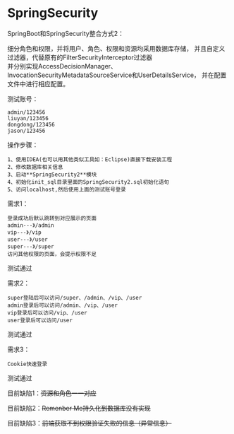 # SpringSecurity
SpringBoot和SpringSecurity整合方式2：

细分角色和权限，并将用户、角色、权限和资源均采用数据库存储，
并且自定义过滤器，代替原有的FilterSecurityInterceptor过滤器         
并分别实现AccessDecisionManager、InvocationSecurityMetadataSourceService和UserDetailsService，
并在配置文件中进行相应配置。

测试账号：

    admin/123456
    liuyan/123456
    dongdong/123456
    jason/123456

操作步骤：

    1、使用IDEA(也可以用其他类似工具如：Eclipse)直接下载安装工程
    2、修改数据库相关信息
    3、启动**SpringSecurity2**模块
    4、初始化init_sql目录里面的SpringSecurity2.sql初始化语句
    5、访问localhost,然后使用上面的测试账号登录    

    
需求1：

    登录成功后默认跳转到对应展示的页面
    admin---》/admin
    vip---》/vip
    user---》/user
    super---》/super
    访问其他权限的页面，会提示权限不足
 测试通过  
   
需求2：

    super登陆后可以访问/super、/admin、/vip、/user
    admin登录后可以访问/admin、/vip、/user
    vip登录后可以访问/vip、/user
    user登录后可以访问/user
   测试通过 
   
需求3：
    
    Cookie快速登录
    
   测试通过
   
目前缺陷1：~~资源和角色一一对应~~   

目前缺陷2：~~Remenber Me持久化到数据库没有实现~~

目前缺陷3：~~前端获取不到权限验证失败的信息（异常信息）~~
    
    
 